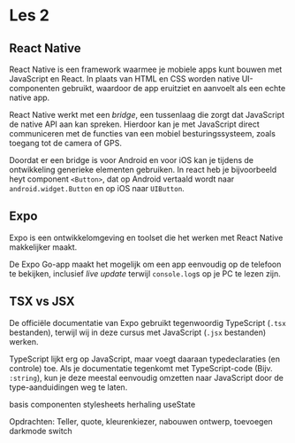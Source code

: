 # Les 2

## React Native
React Native is een framework waarmee je mobiele apps kunt bouwen met JavaScript en React. 
In plaats van HTML en CSS worden native UI-componenten gebruikt, waardoor de app eruitziet en aanvoelt 
als een echte native app.

React Native werkt met een *bridge*, een tussenlaag die zorgt dat JavaScript de native API aan kan spreken.
Hierdoor kan je met JavaScript direct communiceren met de functies van een mobiel besturingssysteem, zoals toegang 
tot de camera of GPS.

Doordat er een bridge is voor Android en voor iOS kan je tijdens de ontwikkeling generieke elementen gebruiken.
In react heb je bijvoorbeeld heyt component `<Button>`, dat op Android vertaald wordt naar `android.widget.Button` en
op iOS naar `UIButton`. 

## Expo
Expo is een ontwikkelomgeving en toolset die het werken met React Native makkelijker maakt.

De Expo Go-app maakt het mogelijk om een app eenvoudig op de telefoon te bekijken, inclusief *live update* 
terwijl `console.log`s op je PC te lezen zijn.

## TSX vs JSX
De officiële documentatie van Expo gebruikt tegenwoordig TypeScript (`.tsx` bestanden), terwijl wij in deze 
cursus met JavaScript (`.jsx` bestanden) werken.

TypeScript lijkt erg op JavaScript, maar voegt daaraan typedeclaraties (en controle) toe. 
Als je documentatie tegenkomt met TypeScript-code (Bijv. `:string`), kun je deze meestal eenvoudig omzetten naar 
JavaScript door de type-aanduidingen weg te laten.



basis componenten
stylesheets
herhaling useState

Opdrachten: Teller, quote, kleurenkiezer, nabouwen ontwerp, toevoegen darkmode switch
